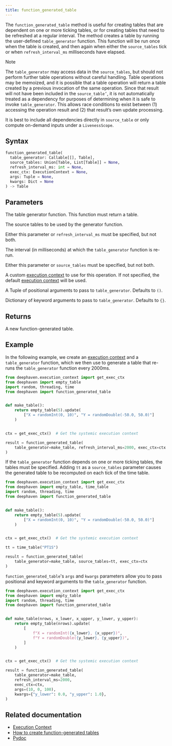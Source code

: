 ```yaml
---
title: function_generated_table
---
```


The `function_generated_table` method is useful for creating tables that are dependent on one or more ticking tables, or for creating tables that need to be refreshed at a regular interval. The method creates a table by running the user-defined `table_generator` function. This function will be run once when the table is created, and then again when either the `source_tables` tick or when `refresh_interval_ms` milliseconds have elapsed.

> [!NOTE]
> The `table_generator` may access data in the `source_tables`, but should not perform further table operations without careful handling. Table operations may be memoized, and it is possible that a table operation will return a table created by a previous invocation of the same operation. Since that result will not have been included in the `source_table’`, it is not automatically treated as a dependency for purposes of determining when it is safe to invoke `table_generator`. This allows race conditions to exist between (1) accessing the operation result and (2) that result’s own update processing.
>
> It is best to include all dependencies directly in `source_table` or only compute on-demand inputs under a `LivenessScope`.

## Syntax

```python syntax
function_generated_table(
  table_generator: Callable[[], Table],
  source_tables: Union[Table, List[Table]] = None,
  refresh_interval_ms: int = None,
  exec_ctx: ExecutionContext = None,
  args: Tuple = None,
  kwargs: Dict = None
) -> Table
```

## Parameters

<ParamTable>
<Param name="table_generator" type="Callable[[], Table]">

The table generator function. This function must return a table.

</Param>
<Param name="source_tables" type="Union[Table, List[Table]]" optional>

The source tables to be used by the generator function.

Either this parameter or `refresh_interval_ms` must be specified, but not both.

</Param>
<Param name="refresh_interval_ms" type="int" optional>

The interval (in milliseconds) at which the `table_generator` function is re-run.

Either this parameter or `source_tables` must be specified, but not both.

</Param>
<Param name="exec_ctx" type="ExecutionContext" optional>

A custom [execution context](../../../conceptual/execution-context.md) to use for this operation. If not specified, the default [execution context](../../../conceptual/execution-context.md) will be used.

</Param>
<Param name="args" type="Tuple" optional>

A Tuple of positional arguments to pass to `table_generator`. Defaults to `()`.

</Param>
<Param name="kwargs" type="Dict" optional>

Dictionary of keyword arguments to pass to `table_generator`. Defaults to `{}`.

</Param>
</ParamTable>

## Returns

A new function-generated table.

## Example

In the following example, we create an [execution context](../../../conceptual/execution-context.md) and a `table_generator` function, which we then use to generate a table that re-runs the `table_generator` function every 2000ms.

```python order=result
from deephaven.execution_context import get_exec_ctx
from deephaven import empty_table
import random, threading, time
from deephaven import function_generated_table


def make_table():
    return empty_table(5).update(
        ["X = randomInt(0, 10)", "Y = randomDouble(-50.0, 50.0)"]
    )


ctx = get_exec_ctx()  # Get the systemic execution context

result = function_generated_table(
    table_generator=make_table, refresh_interval_ms=2000, exec_ctx=ctx
)
```

If the `table_generator` function depends on one or more ticking tables, the tables must be specified. Adding `tt` as a `source_tables` parameter causes the generated table to be recomputed on each tick of the time table.

```python order=result
from deephaven.execution_context import get_exec_ctx
from deephaven import empty_table, time_table
import random, threading, time
from deephaven import function_generated_table


def make_table():
    return empty_table(5).update(
        ["X = randomInt(0, 10)", "Y = randomDouble(-50.0, 50.0)"]
    )


ctx = get_exec_ctx()  # Get the systemic execution context

tt = time_table("PT1S")

result = function_generated_table(
    table_generator=make_table, source_tables=tt, exec_ctx=ctx
)
```

`function_generated_table`'s `args` and `kwargs` parameters allow you to pass positional and keyword arguments to the `table_generator` function.

```python order=result
from deephaven.execution_context import get_exec_ctx
from deephaven import empty_table
import random, threading, time
from deephaven import function_generated_table


def make_table(nrows, x_lower, x_upper, y_lower, y_upper):
    return empty_table(nrows).update(
        [
            f"X = randomInt({x_lower}, {x_upper})",
            f"Y = randomDouble({y_lower}, {y_upper})",
        ]
    )


ctx = get_exec_ctx()  # Get the systemic execution context

result = function_generated_table(
    table_generator=make_table,
    refresh_interval_ms=2000,
    exec_ctx=ctx,
    args=(10, 0, 100),
    kwargs={"y_lower": 0.0, "y_upper": 1.0},
)
```

## Related documentation

- [Execution Context](../../../conceptual/execution-context.md)
- [How to create function-generated tables](../../../how-to-guides/function-generated-tables.md)
- [Pydoc](/core/pydoc/code/deephaven.html#deephaven.function_generated_table)
